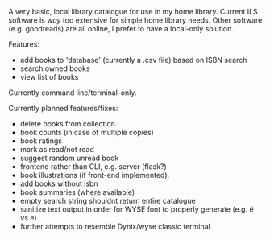 A very basic, local library catalogue for use in my home library. Current ILS software is _way_ too extensive for simple home library needs.
Other software (e.g. goodreads) are all online, I prefer to have a local-only solution.

Features:
<ul>
<li>add books to 'database' (currently a .csv file) based on ISBN search</li>
<li>search owned books</li>
<li>view list of books</li>
</ul>
Currently command line/terminal-only. 

Currently planned features/fixes:
<ul>
<li>delete books from collection</li>
<li>book counts (in case of multiple copies)</li>
<li>book ratings</li>
<li>mark as read/not read</li>
<li>suggest random unread book</li>
<li>frontend rather than CLI, e.g. server (flask?)</li>
<li>book illustrations (if front-end implemented).</li>
<li>add books without isbn</li>
<li>book summaries (where available)</li>
<li>empty search string shouldnt return entire catalogue</li>
<li>sanitize text output in order for WYSE font to properly generate (e.g. ë vs e)</li>
<li>further attempts to resemble Dynix/wyse classic terminal </li>
</ul>
